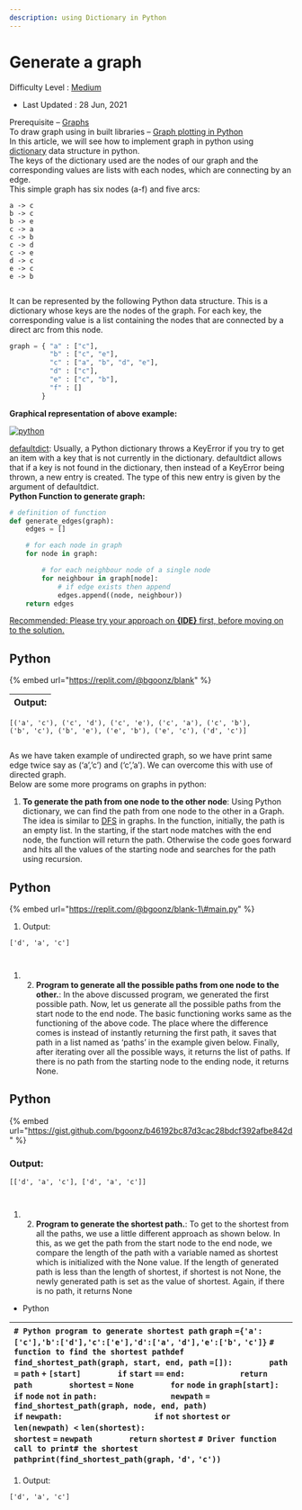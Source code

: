 ```yaml
---
description: using Dictionary in Python
---
```


# Generate a graph



Difficulty Level : [Medium](https://www.geeksforgeeks.org/medium/)

* Last Updated : 28 Jun, 2021

Prerequisite – [Graphs](https://www.geeksforgeeks.org/graph-and-its-representations/)   
To draw graph using in built libraries – [Graph plotting in Python](https://www.geeksforgeeks.org/graph-plotting-in-python-set-1/)  
In this article, we will see how to implement graph in python using [dictionary](https://www.geeksforgeeks.org/python-set-4-dictionary-keywords-python/) data structure in python.   
The keys of the dictionary used are the nodes of our graph and the corresponding values are lists with each nodes, which are connecting by an edge.   
This simple graph has six nodes \(a-f\) and five arcs:   
 

```text
a -> c
b -> c
b -> e
c -> a
c -> b
c -> d
c -> e
d -> c
e -> c
e -> b


```

It can be represented by the following Python data structure. This is a dictionary whose keys are the nodes of the graph. For each key, the corresponding value is a list containing the nodes that are connected by a direct arc from this node.   
 

```python
graph = { "a" : ["c"],
          "b" : ["c", "e"],
          "c" : ["a", "b", "d", "e"],
          "d" : ["c"],
          "e" : ["c", "b"],
          "f" : []
        } 


```

**Graphical representation of above example:**   
 

[![python](https://media.geeksforgeeks.org/wp-content/uploads/python1.jpg)](https://media.geeksforgeeks.org/wp-content/uploads/python1.jpg)

[defaultdict](https://docs.python.org/2/library/collections.html#collections.defaultdict): Usually, a Python dictionary throws a KeyError if you try to get an item with a key that is not currently in the dictionary. defaultdict allows that if a key is not found in the dictionary, then instead of a KeyError being thrown, a new entry is created. The type of this new entry is given by the argument of defaultdict.   
**Python Function to generate graph:**   
   
  


```python
# definition of function
def generate_edges(graph):
    edges = []

    # for each node in graph
    for node in graph:

        # for each neighbour node of a single node
        for neighbour in graph[node]:
            # if edge exists then append
            edges.append((node, neighbour))
    return edges


```

 [Recommended: Please try your approach on **{IDE}** first, before moving on to the solution.](https://ide.geeksforgeeks.org/)



## Python

{% embed url="https://replit.com/@bgoonz/blank" %}







| Output:    |
| :--- |


```text
[('a', 'c'), ('c', 'd'), ('c', 'e'), ('c', 'a'), ('c', 'b'), 
('b', 'c'), ('b', 'e'), ('e', 'b'), ('e', 'c'), ('d', 'c')]


```

As we have taken example of undirected graph, so we have print same edge twice say as \(‘a’,’c’\) and \(‘c’,’a’\). We can overcome this with use of directed graph.   
Below are some more programs on graphs in python:   
 

1. **To generate the path from one node to the other node**:  Using Python dictionary, we can find the path from one node to the other in a Graph. The idea is similar to [DFS](https://www.geeksforgeeks.org/depth-first-traversal-for-a-graph/) in graphs.  In the function, initially, the path is an empty list. In the starting, if the start node matches with the end node, the function will return the path. Otherwise the code goes forward and hits all the values of the starting node and searches for the path using recursion.   

## Python

{% embed url="https://replit.com/@bgoonz/blank-1\#main.py" %}



1. Output:   

```text
['d', 'a', 'c']



```

1. 2. **Program to generate all the possible paths from one node to the other.**:  In the above discussed program, we generated the first possible path. Now, let us generate all the possible paths from the start node to the end node. The basic functioning works same as the functioning of the above code. The place where the difference comes is instead of instantly returning the first path, it saves that path in a list named as ‘paths’ in the example given below. Finally, after iterating over all the possible ways, it returns the list of paths. If there is no path from the starting node to the ending node, it returns None.   

## Python

{% embed url="https://gist.github.com/bgoonz/b46192bc87d3cac28bdcf392afbe842d" %}



### Output:   

```text
[['d', 'a', 'c'], ['d', 'a', 'c']]



```

1. 2. **Program to generate the shortest path.**:  To get to the shortest from all the paths, we use a little different approach as shown below. In this, as we get the path from the start node to the end node, we compare the length of the path with a variable named as shortest which is initialized with the None value. If the length of generated path is less than the length of shortest, if shortest is not None, the newly generated path is set as the value of shortest. Again, if there is no path, it returns None   

* Python

| `# Python program to generate shortest path`  `graph` `={'a':['c'],'b':['d'],'c':['e'],'d':['a',` `'d'],'e':['b',` `'c']}`  `# function to find the shortest pathdef` `find_shortest_path(graph, start, end, path` `=[]):        path` `=` `path` `+` `[start]        if` `start` `==` `end:            return` `path        shortest` `=` `None        for` `node` `in` `graph[start]:            if` `node` `not` `in` `path:                newpath` `=` `find_shortest_path(graph, node, end, path)                if` `newpath:                    if` `not` `shortest` `or` `len(newpath) <` `len(shortest):                        shortest` `=` `newpath        return` `shortest`          `# Driver function call to print# the shortest pathprint(find_shortest_path(graph,` `'d',` `'c'))` |
| :--- |


1. Output:   

```text
['d', 'a', 'c']
```

